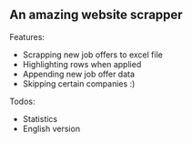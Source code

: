 ## An amazing website scrapper 


Features:
- Scrapping new job offers to excel file
- Highlighting rows when applied
- Appending new job offer data
- Skipping certain companies :)

Todos:
- Statistics
- English version 

